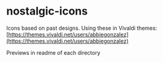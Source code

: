 # nostalgic-icons
Icons based on past designs. Using these in Vivaldi themes: [https://themes.vivaldi.net/users/abbiegonzalez](https://themes.vivaldi.net/users/abbiegonzalez)

Previews in readme of each directory 
